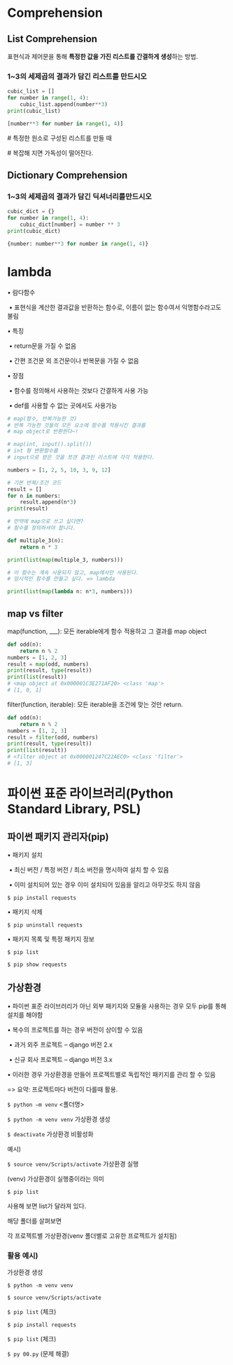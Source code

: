 # Comprehension

## List Comprehension

표현식과 제어문을 통해 **특정한 값을 가진 리스트를 간결하게 생성**하는 방법.

### 1~3의 세제곱의 결과가 담긴 리스트를 만드시오

```python
cubic_list = []
for number in range(1, 4):
    cubic_list.append(number**3)
print(cubic_list)

[number**3 for number in range(1, 4)]
```

\# 특정한 원소로 구성된 리스트를 만들 때

\# 복잡해 지면 가독성이 떨어진다. 

## Dictionary Comprehension

### 1~3의 세제곱의 결과가 담긴 딕셔너리를만드시오

```python
cubic_dict = {}
for number in range(1, 4):
    cubic_dict[number] = number ** 3
print(cubic_dict)

{number: number**3 for number in range(1, 4)}
```



# lambda

• 람다함수

​	• 표현식을 계산한 결과값을 반환하는 함수로, 이름이 없는 함수여서 익명함수라고도 불림 

• 특징 

​	• return문을 가질 수 없음 

​	• 간편 조건문 외 조건문이나 반복문을 가질 수 없음 

• 장점 

​	• 함수를 정의해서 사용하는 것보다 간결하게 사용 가능 

​	• def를 사용할 수 없는 곳에서도 사용가능

```python
# map(함수, 반복가능한 것)
# 반복 가능한 것들의 모든 요소에 함수를 적용시킨 결과를 
# map object로 반환한다~!

# map(int, input().split())
# int 형 변환함수를 
# input으로 받은 것을 쪼갠 결과인 리스트에 각각 적용한다. 

numbers = [1, 2, 5, 10, 3, 9, 12]

# 기본 반복/조건 코드
result = []
for n in numbers:
    result.append(n*3)
print(result)

# 만약에 map으로 쓰고 싶다면?
# 함수를 정의하셔야 합니다. 

def multiple_3(n):
    return n * 3

print(list(map(multiple_3, numbers)))

# 이 함수는 계속 사용되지 않고, map에서만 사용된다.
# 임시적인 함수를 만들고 싶다. => lambda

print(list(map(lambda n: n*3, numbers)))
```

## map vs filter

map(function, ___): 모든 iterable에게 함수 적용하고 그 결과를 map object

```python
def odd(n):
    return n % 2
numbers = [1, 2, 3]
result = map(odd, numbers)
print(result, type(result))
print(list(result))
# <map object at 0x000001C3E271AF20> <class 'map'>
# [1, 0, 1]
```

filter(function, iterable): 모든 iterable을 조건에 맞는 것만 return.

```python
def odd(n):
    return n % 2
numbers = [1, 2, 3]
result = filter(odd, numbers)
print(result, type(result))
print(list(result))
# <filter object at 0x000001247C22AEC0> <class 'filter'>
# [1, 3]
```







# 파이썬 표준 라이브러리(Python Standard Library, PSL)

## 파이썬 패키지 관리자(pip)

• 패키지 설치 

​	• 최신 버전 / 특정 버전 / 최소 버전을 명시하여 설치 할 수 있음

​	• 이미 설치되어 있는 경우 이미 설치되어 있음을 알리고 아무것도 하지 않음

```$ pip install requests```

• 패키지 삭제

```$ pip uninstall requests```

• 패키지 목록 및 특정 패키지 정보

```$ pip list```

```$ pip show requests```



## 가상환경 

• 파이썬 표준 라이브러리가 아닌 외부 패키지와 모듈을 사용하는 경우 모두 pip를 통해 설치를 해야함 

• 복수의 프로젝트를 하는 경우 버전이 상이할 수 있음 

​	• 과거 외주 프로젝트 – django 버전 2.x 

​	• 신규 회사 프로젝트 – django 버전 3.x 

• 이러한 경우 가상환경을 만들어 프로젝트별로 독립적인 패키지를 관리 할 수 있음

=> 요약: 프로젝트마다 버전이 다를때 활용.

```$ python –m venv``` <폴더명>

```$ python -m venv venv``` 가상환경 생성

```$ deactivate``` 가상환경 비활성화

예시)

```$ source venv/Scripts/activate``` 가상환경 실행

(venv) 가상환경이 실행중이라는 의미

```$ pip list```

사용해 보면 list가 달라져 있다. 

해당 폴더를 살펴보면

각 프로젝트별 가상환경(venv 폴더별로 고유한 프로젝트가 설치됨)



### 활용 예시)

가상환경 생성

```$ python -m venv venv```

```$ source venv/Scripts/activate```

```$ pip list```   (체크)

```$ pip install requests```

```$ pip list```   (체크)

```$ py 00.py```   (문제 해결)





















